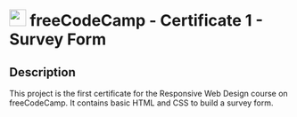 # <img src="https://design-style-guide.freecodecamp.org/downloads/fcc_secondary_small.svg" width="30px"> freeCodeCamp - Certificate 1 - Survey Form

## Description

This project is the first certificate for the Responsive Web Design course on freeCodeCamp. It contains basic HTML and CSS to build a survey form.
